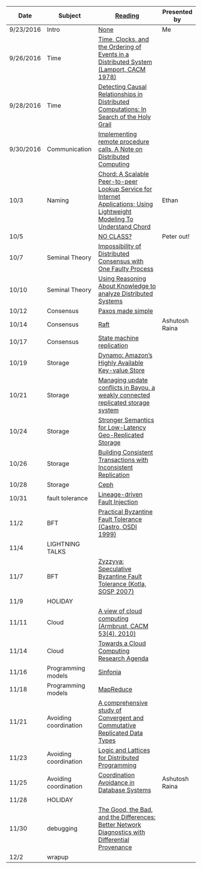 |Date|Subject|<a href="Link">Reading</a>|Presented by|
|------------|-------------|-------------|------------|
|9/23/2016|Intro|<a href="">None</a>|Me|
|9/26/2016|Time|<a href="http://amturing.acm.org/p558-lamport.pdf">Time, Clocks, and the Ordering of Events in a Distributed System (Lamport, CACM 1978)</a>||
|9/28/2016|Time|<a href="https://www.vs.inf.ethz.ch/publ/papers/holygrail.pdf">Detecting Causal Relationships in Distributed Computations: In Search of the Holy Grail</a>||
|9/30/2016|Communication|<a href="http://www.cs.virginia.edu/~zaher/classes/CS656/birrel.pdf">Implementing remote procedure calls, A Note on Distributed Computing</a>||
|10/3|Naming|<a href="https://www.cs.cornell.edu/fbs/publications/SMSurvey.pdf">Chord: A Scalable Peer-to-peer Lookup Service for Internet Applications; Using Lightweight Modeling To Understand Chord</a>|Ethan|
|10/5||<a href="">NO CLASS?</a>|Peter out!|
|10/7|Seminal Theory|<a href="https://groups.csail.mit.edu/tds/papers/Lynch/jacm85.pdf">Impossibility of Distributed Consensus with One Faulty Process</a>||
|10/10|Seminal Theory|<a href="https://www.cs.cornell.edu/home/halpern/papers/UsingRAK.pdf">Using Reasoning About Knowledge to analyze Distributed Systems</a>||
|10/12|Consensus|<a href="http://research.microsoft.com/en-us/um/people/lamport/pubs/paxos-simple.pdf">Paxos made simple</a>||
|10/14|Consensus|<a href="https://ramcloud.stanford.edu/wiki/download/attachments/11370504/raft.pdf">Raft</a>|Ashutosh Raina|
|10/17|Consensus|<a href="https://www.cs.cornell.edu/fbs/publications/SMSurvey.pdf">State machine replication</a>||
|10/19|Storage |<a href="http://www.allthingsdistributed.com/files/amazon-dynamo-sosp2007.pdf">Dynamo: Amazon’s Highly Available Key-value Store</a>||
|10/21|Storage |<a href="http://zoo.cs.yale.edu/classes/cs422/2013/bib/terry95managing.pdf">Managing update conflicts in Bayou, a weakly connected replicated storage system</a>||
|10/24|Storage |<a href="http://sns.cs.princeton.edu/docs/eiger-nsdi13.pdf">Stronger Semantics for Low-Latency Geo-Replicated Storage</a>||
|10/26|Storage |<a href="https://syslab.cs.washington.edu/papers/tapir-tr14.pdf">Building Consistent Transactions with Inconsistent Replication</a>||
|10/28|Storage |<a href="https://www.usenix.org/legacy/event/osdi06/tech/full_papers/weil/weil.pdf">Ceph</a>||
|10/31|fault tolerance|<a href="https://people.eecs.berkeley.edu/~palvaro/molly.pdf">Lineage-driven Fault Injection</a>||
|11/2|BFT|<a href="http://pmg.csail.mit.edu/papers/osdi99.pdf">Practical Byzantine Fault Tolerance (Castro, OSDI 1999)</a>||
|11/4|LIGHTNING TALKS|<a href=""></a>||
|11/7|BFT |<a href="https://www.cs.utexas.edu/~lorenzo/papers/kotla07Zyzzyva.pdf">Zyzzyva: Speculative Byzantine Fault Tolerance (Kotla, SOSP 2007)</a>||
|11/9|HOLIDAY|<a href=""></a>||
|11/11|Cloud|<a href="https://www2.eecs.berkeley.edu/Pubs/TechRpts/2009/EECS-2009-28.pdf">A view of cloud computing (Armbrust, CACM 53(4), 2010)</a>||
|11/14|Cloud|<a href="https://www.cs.purdue.edu/homes/bb/cs590/handouts/Cornell.pdf">Towards a Cloud Computing Research Agenda</a>||
|11/16|Programming models|<a href="http://www.sosp2007.org/papers/sosp064-aguilera.pdf">Sinfonia</a>||
|11/18|Programming models|<a href="http://static.googleusercontent.com/media/research.google.com/en//archive/mapreduce-osdi04.pdf">MapReduce</a>||
|11/21|Avoiding coordination|<a href="http://hal.upmc.fr/inria-00555588/document">A comprehensive study of Convergent and Commutative Replicated Data Types</a>||
|11/23|Avoiding coordination|<a href="http://db.cs.berkeley.edu/papers/UCB-lattice-tr.pdf">Logic and Lattices for Distributed Programming</a>||
|11/25|Avoiding coordination|<a href="http://www.vldb.org/pvldb/vol8/p185-bailis.pdf">Coordination Avoidance in Database Systems</a>|Ashutosh Raina|
|11/28|HOLIDAY|<a href=""></a>||
|11/30|debugging|<a href="http://www.cis.upenn.edu/~angchen/papers/sigcomm-2016.pdf">The Good, the Bad, and the Differences: Better Network Diagnostics with Differential Provenance</a>||
|12/2|wrapup|<a href=""></a>||
